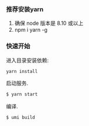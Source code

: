 ### 推荐安装yarn
1. 确保 node 版本是 8.10 或以上
2. npm i yarn -g

### 快速开始

进入目录安装依赖:

```bash
yarn install
```

启动服务.

```bash
$ yarn start
```

编译.

```bash
$ umi build
```
